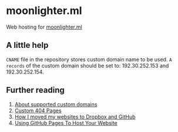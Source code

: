 # moonlighter.ml
Web hosting for [moonlighter.ml](http://moonlighter.ml/)

## A little help
`CNAME` file in the repository stores custom domain name to be used. `A records` of the custom domain should be set to: 192.30.252.153 and 192.30.252.154.

## Further reading
1. [About supported custom domains](https://help.github.com/articles/about-supported-custom-domains/)
2. [Custom 404 Pages](https://help.github.com/articles/custom-404-pages/)
3. [How I moved my websites to Dropbox and GitHub](http://alexcican.com/post/guide-hosting-website-dropbox-github/)
4. [Using GitHub Pages To Host Your Website](http://blog.teamtreehouse.com/using-github-pages-to-host-your-website)
